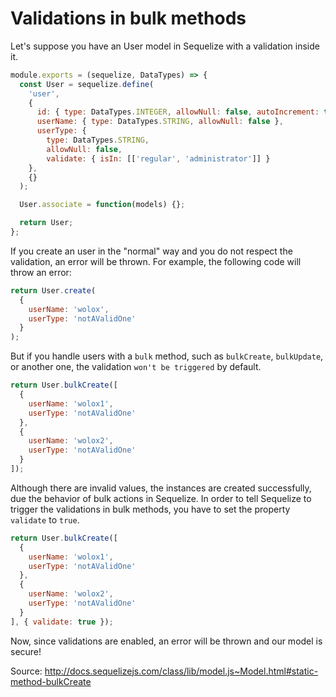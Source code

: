 # Validations in bulk methods

Let's suppose you have an User model in Sequelize with a validation inside it.
```javascript
module.exports = (sequelize, DataTypes) => {
  const User = sequelize.define(
    'user',
    {
      id: { type: DataTypes.INTEGER, allowNull: false, autoIncrement: true, primaryKey: true },
      userName: { type: DataTypes.STRING, allowNull: false },
      userType: { 
        type: DataTypes.STRING,
        allowNull: false,
        validate: { isIn: [['regular', 'administrator']] }
    },
    {}
  );

  User.associate = function(models) {};

  return User;
};
```

If you create an user in the "normal" way and you do not respect the validation, an error will be thrown.
For example, the following code will throw an error:
```javascript
return User.create(
  {
    userName: 'wolox',
    userType: 'notAValidOne'
  }
);
```

But if you handle users with a `bulk` method, such as `bulkCreate`, `bulkUpdate`, or another one, the validation `won't be triggered` by default.
```javascript
return User.bulkCreate([
  {
    userName: 'wolox1',
    userType: 'notAValidOne'
  },
  {
    userName: 'wolox2',
    userType: 'notAValidOne'
  }  
]);
```

Although there are invalid values, the instances are created successfully, due the behavior of bulk actions in Sequelize.
In order to tell Sequelize to trigger the validations in bulk methods, you have to set the property `validate` to `true`.
```javascript
return User.bulkCreate([
  {
    userName: 'wolox1',
    userType: 'notAValidOne'
  },
  {
    userName: 'wolox2',
    userType: 'notAValidOne'
  }  
], { validate: true });
```

Now, since validations are enabled, an error will be thrown and our model is secure!

Source: http://docs.sequelizejs.com/class/lib/model.js~Model.html#static-method-bulkCreate
